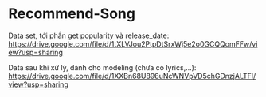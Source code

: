 # Recommend-Song
Data set, tới phần get popularity và release_date: https://drive.google.com/file/d/1tXLVJou2PtpDtSrxWj5e2o0GCQQomFFw/view?usp=sharing


Data sau khi xử lý, dành cho modeling (chưa có lyrics,...):
https://drive.google.com/file/d/1XXBn68U898uNcWNVpVD5chGDnzjALTFl/view?usp=sharing